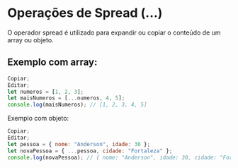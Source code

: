 # Operações de Spread (...)

O operador spread é utilizado para expandir ou copiar o conteúdo de um array ou objeto.

## Exemplo com array:

```js
Copiar;
Editar;
let numeros = [1, 2, 3];
let maisNumeros = [...numeros, 4, 5];
console.log(maisNumeros); // [1, 2, 3, 4, 5]
```

Exemplo com objeto:

```js
Copiar;
Editar;
let pessoa = { nome: "Anderson", idade: 30 };
let novaPessoa = { ...pessoa, cidade: "Fortaleza" };
console.log(novaPessoa); // { nome: "Anderson", idade: 30, cidade: "Fortaleza" }
```
